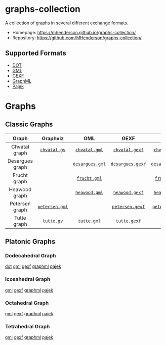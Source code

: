 # graphs-collection

A collection of [graphs](http://en.wikipedia.org/wiki/Graph_%28mathematics%29) in several different exchange formats.

* Homepage: https://mhenderson.github.io/graphs-collection/
* Repository: https://github.com/MHenderson/graphs-collection/

## Supported Formats

* [DOT](http://www.graphviz.org/doc/info/lang.html)
* [GML](http://graphml.graphdrawing.org/)
* [GEXF](http://www.fim.uni-passau.de/en/fim/faculty/chairs/theoretische-informatik/projects.html)
* [GraphML](http://gexf.net/format/)
* [Pajek](https://gephi.org/users/supported-graph-formats/pajek-net-format/)

# Graphs

## Classic Graphs

| Graph           | Graphviz                                            | GML                                                    | GEXF                                                     | GraphML                                                        | Pajek                                                  |
|:---------------:|:---------------------------------------------------:|:------------------------------------------------------:|:--------------------------------------------------------:|:--------------------------------------------------------------:|:------------------------------------------------------:| 
| Chvatal graph   | [`chvatal.gv`](src/Classic/Chvatal/chvatal.gv)      | [`chvatal.gml`](src/Classic/Chvatal/chvatal.gml)       | [`chvatal.gexf`](src/Classic/Chvatal/chvatal.gexf)       | [`chvatal.graphml`](src/Classic/Chvatal/chvatal.graphml)       | [`chvatal.net`](src/Classic/Chvatal/chvatal.net)       |
| Desargues graph |                                                     | [`desargues.gml`](src/Classic/Desargues/desargues.gml) | [`desargues.gexf`](src/Classic/Desargues/desargues.gexf) | [`desargues.graphml`](src/Classic/Desargues/desargues.graphml) | [`desargues.net`](src/Classic/Desargues/desargues.net) |
| Frucht graph    |                                                     | [`frucht.gml`](src/Classic/Frucht/frucht.gml)          |                                                          | [`frucht.graphml`](src/Classic/Frucht/frucht.graphml)          | [`frucht.net`](src/Classic/Frucht/frucht.net)          |
| Heawood graph   |                                                     | [`heawood.gml`](src/Classic/Heawood/heawood.gml)       | [`heawood.gexf`](src/Classic/Heawood/heawood.gexf)       | [`heawood.graphml`](src/Classic/Heawood/heawood.graphml)       | [`heawood.net`](src/Classic/Heawood/heawood.net)       |
| Petersen graph  | [`petersen.gml`](src/Classic/Petersen/petersen.gml) |                                                        | [`petersen.gexf`](src/Classic/Petersen/petersen.gexf)    | [`petersen.graphml`](src/Classic/Petersen/petersen.graphml)    | [`petersen.net`](src/Classic/Petersen/petersen.net)    |
| Tutte graph     | [`tutte.gv`](src/Classic/Tutte/tutte.gv)            | [`tutte.gml`](src/Classic/Tutte/tutte.gml)             | [`tutte.gexf`](src/Classic/Tutte/tutte.gexf)             |                                                                | [`tutte.net`](src/Classic/Tutte/tutte.net)             |


## Platonic Graphs

### Dodecahedral Graph

[dot](src/Platonic/Dodecahedral/dodecahedral.gv)
[gml](src/Platonic/Dodecahedral/dodecahedral.gml)
[gexf](src/Platonic/Dodecahedral/dodecahedral.gexf)
[graphml](src/Platonic/Dodecahedral/dodecahedral.graphml)
[pajek](src/Platonic/Dodecahedral/dodecahedral.net)

### Icosahedral Graph

[gml](src/Platonic/Icosahedral/icosahedral.gml)
[gexf](src/Platonic/Icosahedral/icosahedral.gexf)
[graphml](src/Platonic/Icosahedral/icosahedral.graphml)
[pajek](src/Platonic/Icosahedral/icosahedral.net)

### Octahedral Graph

[gml](src/Platonic/Octahedral/octahedral.gml)
[gexf](src/Platonic/Octahedral/octahedral.gexf)
[graphml](src/Platonic/Octahedral/octahedral.graphml)
[pajek](src/Platonic/Octahedral/octahedral.net)

### Tetrahedral Graph

[gml](src/Platonic/Tetrahedral/tetrahedral.gml)
[gexf](src/Platonic/Tetrahedral/tetrahedral.gexf)
[graphml](src/Platonic/Tetrahedral/tetrahedral.graphml)
[pajek](src/Platonic/Tetrahedral/tetrahedral.net)

